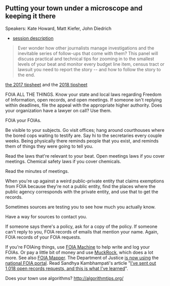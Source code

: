 ## Putting your town under a microscope and keeping it there

Speakers: Kate Howard, Matt Kiefer, John Diedrich

- [session description](https://www.ire.org/events-and-training/event/3189/3555/)

> Ever wonder how other journalists manage investigations and the inevitable series of follow-ups that come with them? This panel will discuss practical and technical tips for zooming in to the smallest levels of your beat and monitor every budget line item, census tract or lawsuit you need to report the story -- and how to follow the story to the end.

[the 2017 tipsheet](https://docs.google.com/document/u/1/d/10pFXRsFiXS5VMQqVe2WvYKgDMze1PPoN9G-dnlIpOpU/edit#heading=h.td4rbin36dv5) and the [2018 tipsheet](https://docs.google.com/document/d/1tNEPuduYw_Qf9UywPg5TWu3QzvBf8yqOwVuyGr4xkRw/edit#heading=h.td4rbin36dv5)

FOIA ALL THE THINGS. Know your state and local laws regarding Freedom of Information, open records, and open meetings. If someone isn't replying within deadlines, file the appeal with the appropriate higher authority. Does your organization have a lawyer on call? Use them.

FOIA your FOIAs.

Be visible to your subjects. Go visit offices; hang around courthouses where the bored cops waiting to testify are. Say hi to the secretaries every couple weeks. Being physically there reminds people that you exist, and reminds them of things they were going to tell you.

Read the laws that're relevant to your beat. Open meetings laws if you cover meetings. Chemical safety laws if you cover chemicals.

Read the minutes of meetings.

When you're up against a weird public-private entity that claims exemptions from FOIA because they're not a public entity, find the places where the public agency corresponds with the private entity, and use that to get the records.

Sometimes sources are testing you to see how much you actually know.

Have a way for sources to contact you.

If someone says there's a policy, ask for a copy of the policy. If someone can't reply to you, FOIA records of emails that mention your name. Again, FOIA records of your FOIA requests.

If you're FOIAing things, use [FOIA Machine](https://www.foiamachine.org/) to help write and log your FOIAs. Or pay a little bit of money and use [MuckRock](https://www.muckrock.com/), which does a lot more. See also [FOIA Mapper](https://foiamapper.com/questions/). The Department of Justice [is now using](https://www.justice.gov/oip/blog/doj-announces-first-iteration-new-national-foia-portal-foiagov) the [national FOIA portal](https://www.foia.gov/). Read Sandhya Kambhampati's article "[I've sent out 1,018 open records requests, and this is what I've learned](https://www.propublica.org/article/open-records-requests-illinois-foia-lessons)".

Does your town use algorithms? http://algorithmtips.org/
